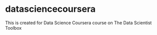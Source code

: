 # datasciencecoursera
This is created for Data Science Coursera course on The Data Scientist Toolbox
